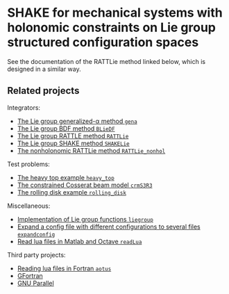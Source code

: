# SHAKE for mechanical systems with holonomic constraints on Lie group structured configuration spaces

See the documentation of the RATTLie method linked below, which is designed in a similar way.

## Related projects
Integrators:

 * [The Lie group generalized-α method `gena`](https://github.com/StHante/gena)
 * [The Lie group BDF method `BLieDF`](https://github.com/StHante/BLieDF)
 * [The Lie group RATTLE method `RATTLie`](https://github.com/StHante/RATTLie)
 * [The Lie group SHAKE method `SHAKELie`](https://github.com/StHante/SHAKELie)
 * [The nonholonomic RATTLie method `RATTLie_nonhol`](https://github.com/StHante/RATTLie_nonhol)

Test problems:

 * [The heavy top example `heavy_top`](https://github.com/StHante/heavy_top)
 * [The constrained Cosserat beam model `crmS3R3`](https://github.com/StHante/crmS3R3)
 * [The rolling disk example `rolling_disk`](https://github.com/StHante/rolling_disk)

Miscellaneous:

 * [Implementation of Lie group functions `liegroup`](https://github.com/StHante/liegroup)
 * [Expand a config file with different configurations to several files `expandconfig`](https://github.com/StHante/expandconfig)
 * [Read lua files in Matlab and Octave `readLua`](https://github.com/StHante/readLua-for-Matlab-and-Octave)

Third party projects:

 * [Reading lua files in Fortran `aotus`](https://geb.sts.nt.uni-siegen.de/doxy/aotus/)
 * [GFortran](https://gcc.gnu.org/fortran/)
 * [GNU Parallel](https://www.gnu.org/software/parallel/)
